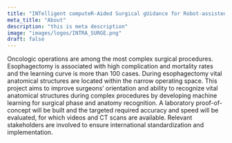 ```yaml
---
title: "INTelligent computeR-Aided Surgical gUidance for Robot-assisted surGEry"
meta_title: "About"
description: "this is meta description"
image: "images/logos/INTRA_SURGE.png"
draft: false
---
```


Oncologic operations are among the most complex surgical procedures. Esophagectomy is associated with high complication and mortality rates and the learning curve is more than 100 cases. During esophagectomy vital anatomical structures are located within the narrow operating space. This project aims to improve surgeons’ orientation and ability to recognize vital anatomical structures during complex procedures by developing machine learning for surgical phase and anatomy recognition. A laboratory proof-of-concept will be built and the targeted required accuracy and speed will be evaluated, for which videos and CT scans are available. Relevant stakeholders are involved to ensure international standardization and implementation.
